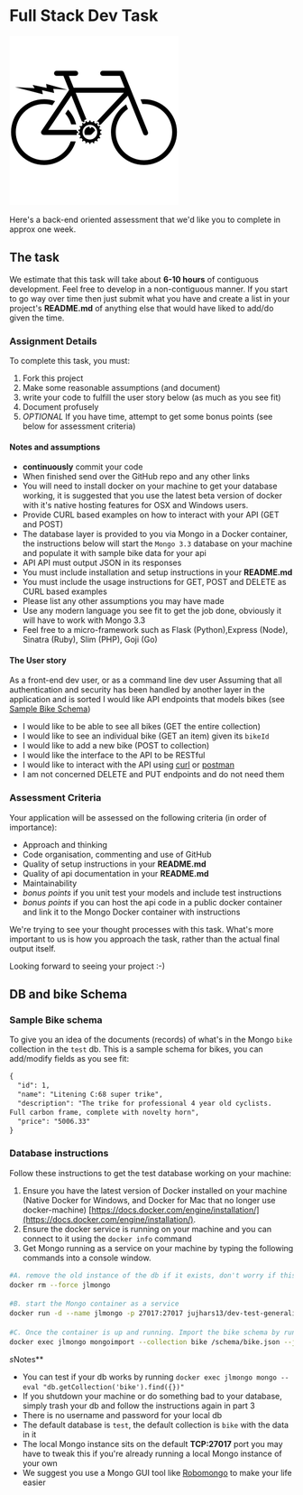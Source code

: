 # Full Stack Dev Task

![on my mf bike](favicon.png)

Here's a back-end oriented assessment that we'd like you to complete in approx one week.

## The task
We estimate that this task will take about **6-10 hours** of contiguous development.  Feel free to develop in a non-contiguous manner.
If you start to go way over time then just submit what you have and create a list in your project's **README.md** of anything else that would have liked to add/do given the time.

### Assignment Details
To complete this task, you must:

1. Fork this project
2. Make some reasonable assumptions (and document)
3. write your code to fulfill the user story below (as much as you see fit)
4. Document profusely
5. *OPTIONAL* If you have time, attempt to get some bonus points (see below for assessment criteria)

#### Notes and assumptions
- **continuously** commit your code
- When finished send over the GitHub repo and any other links
- You will need to install docker on your machine to get your database working, it is suggested that you use the latest beta version of docker with it's native hosting features for OSX and Windows users.
- Provide CURL based examples on how to interact with your API (GET and POST)
- The database layer is provided to you via Mongo in a Docker container, the instructions below will start the `Mongo 3.3` database on your machine and populate it with sample bike data for your api
- API API must output JSON in its responses
- You must include installation and setup instructions in your **README.md**
- You must include the usage instructions for GET, POST and DELETE as CURL based examples
- Please list any other assumptions you may have made
- Use any modern language you see fit to get the job done, obviously it will have to work with Mongo 3.3
- Feel free to a micro-framework such as Flask (Python),Express (Node), Sinatra (Ruby), Slim (PHP), Goji (Go)

#### The User story

As a front-end dev user, or as a command line dev user
Assuming that all authentication and security has been handled by another layer in the application and is sorted
I would like API endpoints that models bikes (see [Sample Bike Schema](schema/bike.json))
- I would like to be able to see all bikes (GET the entire collection)
- I would like to see an individual bike (GET an item) given its `bikeId`
- I would like to add a new bike (POST to collection)
- I would like the interface to the API to be RESTful
- I would like to interact with the API using [curl](https://curl.haxx.se/) or [postman](https://www.getpostman.com/)
- I am not concerned DELETE and PUT endpoints and do not need them


### Assessment Criteria
Your application will be assessed on the following criteria (in order of importance):

- Approach and thinking
- Code organisation, commenting and use of GitHub
- Quality of setup instructions in your **README.md**
- Quality of api documentation in your **README.md**
- Maintainability
- *bonus points* if you unit test your models and include test instructions
- *bonus points* if you can host the api code in a public docker container and link it to the Mongo Docker container with instructions

We're trying to see your thought processes with this task. What's more important to us is how you approach the task, rather than the actual final output itself.

Looking forward to seeing your project :-)

## DB and bike Schema

### Sample Bike schema
To give you an idea of the documents (records) of what's in the Mongo `bike` collection in the `test` db.  This is a sample schema for bikes, you can add/modify fields as you see fit:

```
{
  "id": 1,
  "name": "Litening C:68 super trike",
  "description": "The trike for professional 4 year old cyclists.  Full carbon frame, complete with novelty horn",
  "price": "5006.33"
}
```

### Database instructions

Follow these instructions to get the test database working on your machine:

1. Ensure you have the latest version of Docker installed on your machine (Native Docker for Windows, and Docker for Mac that no longer use docker-machine) [https://docs.docker.com/engine/installation/](https://docs.docker.com/engine/installation/).
2. Ensure the docker service is running on your machine and you can connect to it using the `docker info` command
3. Get Mongo running as a service on your machine by typing the following commands into a console window.
```bash
#A. remove the old instance of the db if it exists, don't worry if this errors 
docker rm --force jlmongo

#B. start the Mongo container as a service
docker run -d --name jlmongo -p 27017:27017 jujhars13/dev-test-generalist-mongo:latest

#C. Once the container is up and running. Import the bike schema by running this command in
docker exec jlmongo mongoimport --collection bike /schema/bike.json --jsonArray

```

*s*Notes**
- You can test if your db works by running `docker exec jlmongo mongo --eval "db.getCollection('bike').find({})"` 
- If you shutdown your machine or do something bad to your database, simply trash your db and follow the instructions again in part 3
- There is no username and password for your local db
- The default database is `test`, the default collection is `bike` with the data in it
- The local Mongo instance sits on the default **TCP:27017** port you may have to tweak this if you're already running a local Mongo instance of your own
- We suggest you use a Mongo GUI tool like [Robomongo](https://robomongo.org/) to make your life easier 